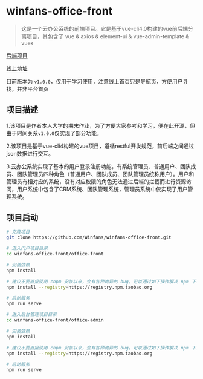 # winfans-office-front

> 这是一个云办公系统的前端项目。它是基于vue-cli4.0构建的vue前后端分离项目，其包含了 vue & axios & element-ui & vue-admin-template & vuex

[后端项目](https://github.com/Winfans/winfans-office-back)

[线上地址](http://office.wffanshao.top)

目前版本为 `v1.0.0`，仅用于学习使用，注意线上首页只是导航页，方便用户寻找，并非平台首页

## 项目描述
1.该项目是作者本人大学的期末作业，为了方便大家参考和学习，便在此开源，但由于时间关系`v1.0.0`仅实现了部分功能。

2.该项目是基于vue-cli4构建的vue项目，遵循restful开发规范，前后端之间通过json数据进行交互。

3.云办公系统实现了基本的用户登录注册功能，有系统管理员、普通用户、团队成员、团队管理员四种角色（普通用户、团队成员、团队管理员统称用户）。用户和管理员有相对应的系统，没有对应权限的角色无法通过后端的拦截而进行资源访问，用户系统中包含了CRM系统、团队管理系统，管理员系统中仅实现了用户管理系统。

## 项目启动

```bash
# 克隆项目
git clone https://github.com/Winfans/winfans-office-front.git

# 进入门户项目目录
cd winfans-office-front/office-front

# 安装依赖
npm install

# 建议不要直接使用 cnpm 安装以来，会有各种诡异的 bug。可以通过如下操作解决 npm 下载速度慢的问题
npm install --registry=https://registry.npm.taobao.org

# 启动服务
npm run serve

# 进入后台管理项目目录
cd winfans-office-front/office-admin

# 安装依赖
npm install

# 建议不要直接使用 cnpm 安装以来，会有各种诡异的 bug。可以通过如下操作解决 npm 下载速度慢的问题
npm install --registry=https://registry.npm.taobao.org

# 启动服务
npm run serve
```



